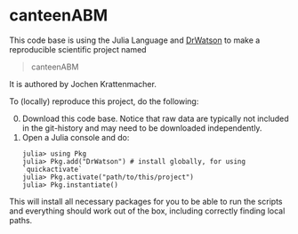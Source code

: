 # canteenABM

This code base is using the Julia Language and [DrWatson](https://juliadynamics.github.io/DrWatson.jl/stable/)
to make a reproducible scientific project named
> canteenABM

It is authored by Jochen Krattenmacher.

To (locally) reproduce this project, do the following:

0. Download this code base. Notice that raw data are typically not included in the
   git-history and may need to be downloaded independently.
1. Open a Julia console and do:
   ```
   julia> using Pkg
   julia> Pkg.add("DrWatson") # install globally, for using `quickactivate`
   julia> Pkg.activate("path/to/this/project")
   julia> Pkg.instantiate()
   ```

This will install all necessary packages for you to be able to run the scripts and
everything should work out of the box, including correctly finding local paths.

